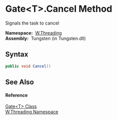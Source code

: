 Gate&lt;T>.Cancel Method
========================
  Signals the task to cancel

  **Namespace:**  [W.Threading][1]  
  **Assembly:**  Tungsten (in Tungsten.dll)

Syntax
------

```csharp
public void Cancel()
```


See Also
--------

#### Reference
[Gate&lt;T> Class][2]  
[W.Threading Namespace][1]  

[1]: ../README.md
[2]: README.md